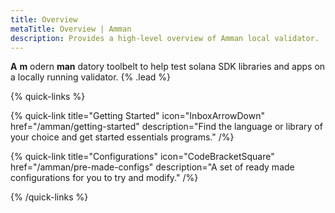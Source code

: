 ```yaml
---
title: Overview
metaTitle: Overview | Amman
description: Provides a high-level overview of Amman local validator.
---
```


**A** **m** odern **man** datory toolbelt to help test solana SDK libraries and apps on a locally
running validator. {% .lead %}

{% quick-links %}

{% quick-link title="Getting Started" icon="InboxArrowDown" href="/amman/getting-started" description="Find the language or library of your choice and get started essentials programs." /%}

{% quick-link title="Configurations" icon="CodeBracketSquare" href="/amman/pre-made-configs" description="A set of ready made configurations for you to try and modify." /%}

{% /quick-links %}
